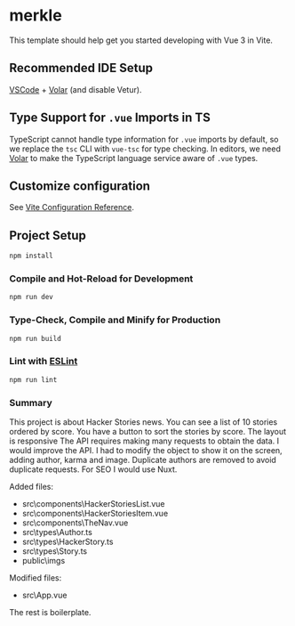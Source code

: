 # merkle

This template should help get you started developing with Vue 3 in Vite.

## Recommended IDE Setup

[VSCode](https://code.visualstudio.com/) + [Volar](https://marketplace.visualstudio.com/items?itemName=Vue.volar) (and disable Vetur).

## Type Support for `.vue` Imports in TS

TypeScript cannot handle type information for `.vue` imports by default, so we replace the `tsc` CLI with `vue-tsc` for type checking. In editors, we need [Volar](https://marketplace.visualstudio.com/items?itemName=Vue.volar) to make the TypeScript language service aware of `.vue` types.

## Customize configuration

See [Vite Configuration Reference](https://vitejs.dev/config/).

## Project Setup

```sh
npm install
```

### Compile and Hot-Reload for Development

```sh
npm run dev
```

### Type-Check, Compile and Minify for Production

```sh
npm run build
```

### Lint with [ESLint](https://eslint.org/)

```sh
npm run lint
```

### Summary

This project is about Hacker Stories news.
You can see a list of 10 stories ordered by score. You have a button to sort the stories by score.
The layout is responsive
The API requires making many requests to obtain the data. I would improve the API.
I had to modify the object to show it on the screen, adding author, karma and image. Duplicate authors are removed to avoid duplicate requests.
For SEO I would use Nuxt.

Added files:

- src\components\HackerStoriesList.vue
- src\components\HackerStoriesItem.vue
- src\components\TheNav.vue
- src\types\Author.ts
- src\types\HackerStory.ts
- src\types\Story.ts
- public\imgs

Modified files:

- src\App.vue

The rest is boilerplate.
